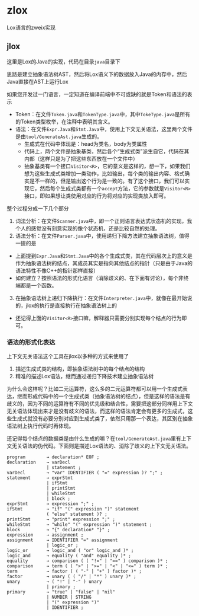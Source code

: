 # zlox
Lox语言的zweix实现

## jlox
这里是Lox的Java的实现，代码在目录`java`目录下

思路是建立抽象语法树AST，然后将Lox语义下的数据放入Java的内存中，然后Java直接在AST上运行Lox

如果您开发过一门语言，一定知道在编译前端中不可或缺的就是Token和语法的表示
+ Token：在文件`Token.java`和`TokenType.java`中，其中`TokeType.java`是所有的Token类型枚举，在注释中表明其含义。
+ 语法：在文件`Expr.Java`和`Stmt.Java`中，使用上下文无关语法，这里两个文件是由`tool/GenerateAst.java`生成的。
  + 生成式在代码中体现是：head为类名，body为类属性
  + 代码上，两个文件是抽象基类，然后各个“生成式类”派生自它，代码在其内部（这样只是为了把这些东西放在一个文件中）
  + 抽象基类有一个接口`Visitor<R>`，它的意义是这样的，想一下，如果我们想为这些生成式类增加一类动作，比如输出，每个类的输出内容、格式确实是不一样的，但是输出这个行为是一致的。有了这个接口，我们可以实现它，然后每个生成式类都有一个`accept`方法，它的参数就是`Visitor<R>`接口，即如果想让类使用对应的行为将对应的实现类放入即可。

整个过程分成一下几个部分

1. 词法分析：在文件`Scanner.java`中，即一个正则语言表达式状态机的实现，我个人的感觉没有刻意实现的像个状态机，还是比较自然的处理。
2. 语法分析：在文件`Parser.java`中，使用递归下降方法建立抽象语法树，值得一提的是
  + 上面提到`Expr.Java`和`Stmt.Java`中的各个生成式类，其在代码层次上的意义是作为抽象语法树的结点，其成员其实是指向其他结点的指针（只是由于Java的语法特性不像C++的指针那样直接）
  + 如何建立？按照语法的形式化语言（消除歧义的、在下面有讨论），每个非终端都是一个函数。
3. 在抽象语法树上递归下降执行：在文件`Interpreter.java`中，就像在最开始说的，jlox的执行是直接执行在抽象语法树上的
  + 还记得上面的`Visitor<R>`接口嘛，解释器只需要分别实现每个结点的行为即可。

### 语法的形式化表达

上下文无关语法这个工具在jlox以多种的方式来使用了
1. 描述生成式类的结构，即抽象语法树中的每个结点的结构
2. 精准的描述Lox语法，继而通过递归下降技术建立抽象语法树

为什么会这样呢？比如二元运算符，这么多的二元运算符都可以用一个生成式表达，继而形成代码中的一个生成式类（抽象语法树的结点），但是这样的语法是有歧义的，因为不同的运算符有不同的优先级和结合性，需要把这部分同样用上下文无关语法体现出来才是没有歧义的语法，而这样的语法肯定会有更多的生成式，这些生成式就没有必要分别对应到生成式类了，依然只用那一个表达，其区别在抽象语法树上执行代码时再体现。

还记得每个结点的数据类是由什么生成的嘛？在`tool/GenerateAst.java`里有上下文无关语法的伪代码。下面则是描述Lox语法的、消除了歧义的上下文无关语法。

```
program        → declaration* EOF ;
declaration    → varDecl
               | statement ;
varDecl        → "var" IDENTIFIER ( "=" expression )? ";" ;
statement      → exprStmt
               | ifStmt
               | printStmt
               | whileStmt
               | block ;
exprStmt       → expression ";" ;
ifStmt         → "if" "(" expression ")" statement
               ( "else" statement )? ;
printStmt      → "print" expression ";" ;
whileStmt      → "while" "(" expression ")" statement ;
block          → "{" declaration* "}" ;
expression     → assignment ;
assignment     → IDENTIFIER "=" assignment
               | logic_or ;
logic_or       → logic_and ( "or" logic_and )* ;
logic_and      → equality ( "and" equality )* ;
equality       → comparison ( ( "!=" | "==" ) comparison )* ;
comparison     → term ( ( ">" | ">=" | "<" | "<=" ) term )* ;
term           → factor ( ( "-" | "+" ) factor )* ;
factor         → unary ( ( "/" | "*" ) unary )* ;
unary          → ( "!" | "-" ) unary
               | primary ;
primary        → "true" | "false" | "nil"
               | NUMBER | STRING
               | "(" expression ")"
               | IDENTIFIER ;
```
